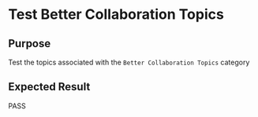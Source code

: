 Test Better Collaboration Topics
================================

Purpose
-------
Test the topics associated with the `Better Collaboration Topics` category

Expected Result
---------------
PASS


<!---
Publish: preview
Categories: Collaboration
Topics: Projects and organizations, Strategies for more effective teams, Funding sources and programs, Software publishing and citation, Licensing, Discussion and question sites, Conferences and workshops
Tags: training
Level: 2
Prerequisites: defaults
Aggregate: subresource
RSS Update: 2019-04-19
--->
